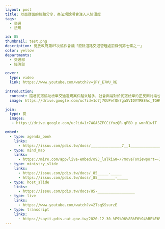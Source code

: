 ```yaml
---
layout: post
title: 以面對面的經驗分享，為法規說明會注入人情溫度
tags:
  - 交通
  - 法規

id: 85
thumbnail: test.png
description: 開放政府第85次協作會議「廢除道路交通管理處罰條例第七條之一」
color: yellow
departments:
  - 交通部
  - 經濟部

cover:
  type: video
  link: https://www.youtube.com/watch?v=jPY_E7WU_RE
  
introduction:
  content: 隨著民眾協助檢舉交通違規案件越來越多，社會輿論對於民眾檢舉的正反面討論也日益高漲， 提案人郭先生於2020年11月3日在國發會的公共政策網路參與平台提案「廢除道路交通管理處罰條例第7條之1規定(民眾得敘明違規事實或檢具違規證據資料檢舉)」，他認為人民不是執法者，不應充當執法者來檢舉開單。當然，也有另一方的聲音認為，只要不違規便無需擔心。行政機關方面，則因檢舉工具的普及所導致的案量激增，排擠既有業務。立法機關同時也收到了許多正反方民眾陳情。因此，PDIS、交通部和警政署藉由會前盤點和訪談，釐清和彙整各方意見的過程，並以《處罰條例》修正草案為討論基礎，進行「修法草案說明會暨協作會議」，討論：「如何在減輕員警行政負擔的前提下，有效運用行政資源及民眾協作精神，改善交通檢舉制度？」  ，再透過小組討論面對面地經驗交流，讓修法更貼近多元利害關係人的需求。
  image: https://drive.google.com/uc?id=1o7j7QUPefQk7gaSVIDVTRBEAc_TGH9G3

join:
  type: 提
  images:
   - https://drive.google.com/uc?id=1r7WGASZFCCiYozQR-qFBD_y_wmnR1wIT

embed:
  - type: agenda_book
    links:
      - https://issuu.com/pdis.tw/docs/______________7__1________________85_______
  - type: mind_map 
    links:
      - https://miro.com/app/live-embed/o9J_lalkiG0=/?moveToViewport=-3891,-1519,13399,5657&embedAutoplay=true
  - type: ministry_slide
    links:
      - https://issuu.com/pdis.tw/docs/_85_____-_____ 
      - https://issuu.com/pdis.tw/docs/_85________-_____
  - type: host_slide
    links:
      - https://issuu.com/pdis.tw/docs/85-_________________
  - type: live
    links:
      - https://www.youtube.com/watch?v=2TsqSSsurzE
  - type: transcript
    links:
      - https://sayit.pdis.nat.gov.tw/2020-12-30-%E9%96%8B%E6%94%BE%E6%94%BF%E5%BA%9C%E7%AC%AC85%E6%AC%A1%E5%8D%94%E4%BD%9C%E6%9C%83%E8%AD%B0
---
```

